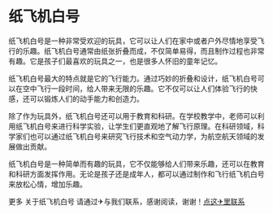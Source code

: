 # 纸飞机白号

纸飞机白号是一种非常受欢迎的玩具，它可以让人们在家中或者户外尽情地享受飞行的乐趣。纸飞机白号通常由纸张折叠而成，不仅简单易得，而且制作过程也非常有趣。它是孩子们最喜欢的玩具之一，也是很多人怀旧的童年记忆。

纸飞机白号最大的特点就是它的飞行能力。通过巧妙的折叠和设计，纸飞机白号可以在空中飞行一段时间，给人带来无限的乐趣。它不仅可以让人们体验飞行的快感，还可以锻炼人们的动手能力和创造力。

除了作为玩具外，纸飞机白号还可以用于教育和科研。在学校教学中，老师可以利用纸飞机白号来进行科学实验，让学生们更直观地了解飞行原理。在科研领域，科学家们也可以通过纸飞机白号来研究飞行技术和空气动力学，为航空航天领域的发展做出贡献。

纸飞机白号是一种简单而有趣的玩具，它不仅能够给人们带来乐趣，还可以在教育和科研方面发挥作用。无论是孩子还是成年人，都可以通过制作和飞行纸飞机白号来放松心情，增加乐趣。

更多 关于纸飞机白号 请通过✈与我们联系，感谢阅读，谢谢！[点这✈里联系](https://add.k02.cc)